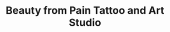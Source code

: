 ---
title: "Beauty from Pain Tattoo and Art Studio"
url: /oklahoma-city/beauty-from-pain-tattoo-and-art-studio/
shop: Tattoo
---